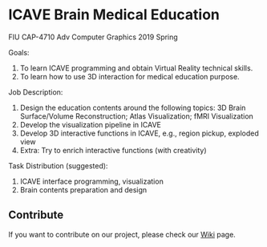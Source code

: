 # ICAVE Brain Medical Education
FIU CAP-4710 Adv Computer Graphics 2019 Spring

Goals:
1. To learn ICAVE programming and obtain Virtual Reality technical skills.
2. To learn how to use 3D interaction for medical education purpose.
 
Job Description:                 	
1. Design the education contents around the following topics: 3D Brain Surface/Volume Reconstruction; Atlas Visualization; fMRI Visualization
2. Develop the visualization pipeline in ICAVE
3. Develop 3D interactive functions in ICAVE, e.g., region pickup, exploded view
4. Extra: Try to enrich interactive functions (with creativity)
 
Task Distribution (suggested):
1. ICAVE interface programming, visualization
2. Brain contents preparation and design

## Contribute
If you want to contribute on our project, please check our [Wiki](https://github.com/gghg1989/ICAVE-Brain-Medical-Education/wiki) page.
